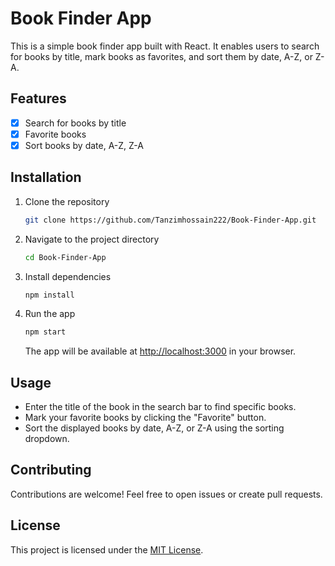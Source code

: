 # Book Finder App

This is a simple book finder app built with React. It enables users to search for books by title, mark books as favorites, and sort them by date, A-Z, or Z-A.

## Features

- [x] Search for books by title
- [x] Favorite books
- [x] Sort books by date, A-Z, Z-A

## Installation

1. Clone the repository
   ```sh
   git clone https://github.com/Tanzimhossain222/Book-Finder-App.git
   ```

2. Navigate to the project directory
   ```sh
   cd Book-Finder-App
   ```

3. Install dependencies
   ```sh
   npm install
   ```

4. Run the app
   ```sh
   npm start
   ```

   The app will be available at [http://localhost:3000](http://localhost:3000) in your browser.

## Usage

- Enter the title of the book in the search bar to find specific books.
- Mark your favorite books by clicking the "Favorite" button.
- Sort the displayed books by date, A-Z, or Z-A using the sorting dropdown.

## Contributing

Contributions are welcome! Feel free to open issues or create pull requests.

## License

This project is licensed under the [MIT License](LICENSE).
